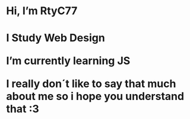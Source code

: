 <h1> Hi, I’m RtyC77            <h1>
<p>  I Study Web Design        <p>
<p>  I’m currently learning JS <p>

I really don´t like to say that much about me so i hope you understand that :3

<!---
RtyC77/RtyC77 is a ✨ special ✨ repository because its `README.md` (this file) appears on your GitHub profile.
You can click the Preview link to take a look at your changes.
--->
